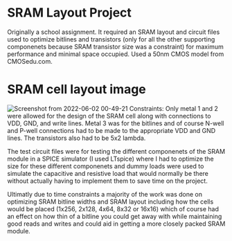 # SRAM Layout Project
Originally a school assignment. It required an SRAM layout and circuit files used to optimize bitlines and transistors (only for all the other supporting componenets because SRAM transistor size was a constraint) for maximum performance and minimal space occupied. Used a 50nm CMOS model from CMOSedu.com.

# SRAM cell layout image
![Screenshot from 2022-06-02 00-49-21](https://user-images.githubusercontent.com/101908514/171586519-41f4d23d-ee53-4e93-a8c8-66c029839168.png)
Constraints: Only metal 1 and 2 were allowed for the design of the SRAM cell along with connections to VDD, GND, and write lines. Metal 3 was for the bitlines and of course N-well and P-well connections had to be made to the appropriate VDD and GND lines. The transistors also had to be 5x2 lambda.

The test circuit files were for testing the different componenets of the SRAM module in a SPICE simulator (I used LTspice) where I had to optimize the size for these different componenets and dummy loads were used to simulate the capacitive and resistive load that would normally be there without actually having to implement them to save time on the project. 

Ultimatly due to time constraints a majority of the work was done on optimizing SRAM bitline widths and SRAM layout including how the cells would be placed (1x256, 2x128, 4x64, 8x32 or 16x16) which of course had an effect on how thin of a bitline you could get away with while maintaining good reads and writes and could aid in getting a more closely packed SRAM module.
